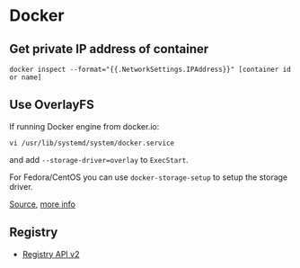 Docker
======


## Get private IP address of container

```
docker inspect --format="{{.NetworkSettings.IPAddress}}" [container id or name]
```


## Use OverlayFS

If running Docker engine from docker.io:
```
vi /usr/lib/systemd/system/docker.service
```

and add `--storage-driver=overlay` to `ExecStart`.

For Fedora/CentOS you can use `docker-storage-setup` to setup the storage driver.

[Source](http://www.projectatomic.io/blog/2015/06/notes-on-fedora-centos-and-docker-storage-drivers/), [more info](https://docs.docker.com/engine/userguide/storagedriver/selectadriver/)


## Registry

  * [Registry API v2](https://docs.docker.com/registry/spec/api/)

